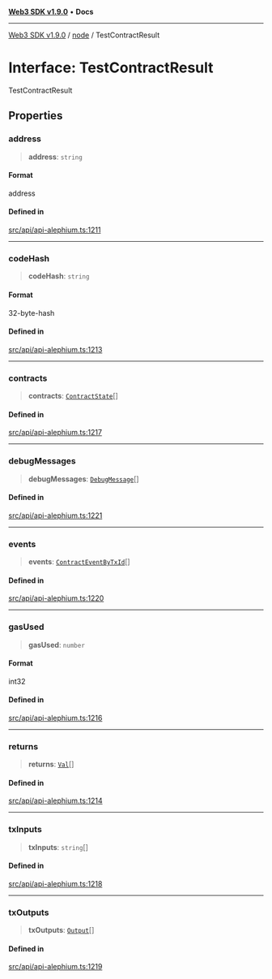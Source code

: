[**Web3 SDK v1.9.0**](../../../README.md) • **Docs**

***

[Web3 SDK v1.9.0](../../../globals.md) / [node](../README.md) / TestContractResult

# Interface: TestContractResult

TestContractResult

## Properties

### address

> **address**: `string`

#### Format

address

#### Defined in

[src/api/api-alephium.ts:1211](https://github.com/Mystic-Nayy/alephium-web3/blob/ee41f5e0e7d7fb0b155fe62f05b2ac03772895ca/packages/web3/src/api/api-alephium.ts#L1211)

***

### codeHash

> **codeHash**: `string`

#### Format

32-byte-hash

#### Defined in

[src/api/api-alephium.ts:1213](https://github.com/Mystic-Nayy/alephium-web3/blob/ee41f5e0e7d7fb0b155fe62f05b2ac03772895ca/packages/web3/src/api/api-alephium.ts#L1213)

***

### contracts

> **contracts**: [`ContractState`](ContractState.md)[]

#### Defined in

[src/api/api-alephium.ts:1217](https://github.com/Mystic-Nayy/alephium-web3/blob/ee41f5e0e7d7fb0b155fe62f05b2ac03772895ca/packages/web3/src/api/api-alephium.ts#L1217)

***

### debugMessages

> **debugMessages**: [`DebugMessage`](DebugMessage.md)[]

#### Defined in

[src/api/api-alephium.ts:1221](https://github.com/Mystic-Nayy/alephium-web3/blob/ee41f5e0e7d7fb0b155fe62f05b2ac03772895ca/packages/web3/src/api/api-alephium.ts#L1221)

***

### events

> **events**: [`ContractEventByTxId`](ContractEventByTxId.md)[]

#### Defined in

[src/api/api-alephium.ts:1220](https://github.com/Mystic-Nayy/alephium-web3/blob/ee41f5e0e7d7fb0b155fe62f05b2ac03772895ca/packages/web3/src/api/api-alephium.ts#L1220)

***

### gasUsed

> **gasUsed**: `number`

#### Format

int32

#### Defined in

[src/api/api-alephium.ts:1216](https://github.com/Mystic-Nayy/alephium-web3/blob/ee41f5e0e7d7fb0b155fe62f05b2ac03772895ca/packages/web3/src/api/api-alephium.ts#L1216)

***

### returns

> **returns**: [`Val`](../type-aliases/Val.md)[]

#### Defined in

[src/api/api-alephium.ts:1214](https://github.com/Mystic-Nayy/alephium-web3/blob/ee41f5e0e7d7fb0b155fe62f05b2ac03772895ca/packages/web3/src/api/api-alephium.ts#L1214)

***

### txInputs

> **txInputs**: `string`[]

#### Defined in

[src/api/api-alephium.ts:1218](https://github.com/Mystic-Nayy/alephium-web3/blob/ee41f5e0e7d7fb0b155fe62f05b2ac03772895ca/packages/web3/src/api/api-alephium.ts#L1218)

***

### txOutputs

> **txOutputs**: [`Output`](../type-aliases/Output.md)[]

#### Defined in

[src/api/api-alephium.ts:1219](https://github.com/Mystic-Nayy/alephium-web3/blob/ee41f5e0e7d7fb0b155fe62f05b2ac03772895ca/packages/web3/src/api/api-alephium.ts#L1219)
